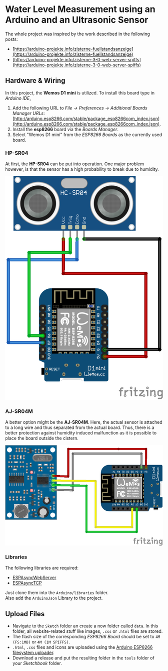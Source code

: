 # Water Level Measurement using an Arduino and an Ultrasonic Sensor

The whole project was inspired by the work described in the following posts:

- [https://arduino-projekte.info/zisterne-fuellstandsanzeige](https://arduino-projekte.info/zisterne-fuellstandsanzeige)
- [https://arduino-projekte.info/zisterne-3-0-web-server-spiffs](https://arduino-projekte.info/zisterne-3-0-web-server-spiffs)

## Hardware & Wiring

In this project, the **Wemos D1 mini** is utilized. To install this board type in _Arduino IDE_,

1. Add the following URL to _File -> Preferences -> Additional Boards Manager URLs_: [http://arduino.esp8266.com/stable/package_esp8266com_index.json](http://arduino.esp8266.com/stable/package_esp8266com_index.json).
2. Install the **esp8266** board via the _Boards Manager_.
3. Select "Wemos D1 mini" from the _ESP8266 Boards_ as the currently used board.

### HP-SR04

At first, the **HP-SR04** can be put into operation. One major problem however, is that the sensor has a high probability to break due to humidity.

![Visualization of the wiring for the **HP-SR04**](./images/Water-Level-Measurement.png)

### AJ-SR04M

A better option might be the **AJ-SR04M**. Here, the actual sensor is attached to a long wire and thus separated from the actual board. Thus, there is a better protection against humidity induced malfunction as it is possible to place the board outside the cistern.

![Visualization of the wiring for the **AJ-SR04M**](./images/aj_sr04m_bb.png)

### Libraries

The following libraries are required:

- [ESPAsyncWebServer](https://github.com/me-no-dev/ESPAsyncWebServer)
- [ESPAsyncTCP](https://github.com/me-no-dev/ESPAsyncTCP)

Just clone them into the `Arduino/libraries` folder.  
Also add the `ArduinoJson` Library to the project.

## Upload Files

- Navigate to the `Sketch` folder an create a now folder called `data`. In this folder, all website-related stuff like images, `.css` or `.html` files are stored.
- The flash size of the corresponding _ESP8266 Board_ should be set to `4M (FS:1MB)` or `4M (1M SPIFFS)`.
- `.html`, `.css` files and icons are uploaded using the [Arduino ESP8266 filesystem uploader](https://github.com/esp8266/arduino-esp8266fs-plugin).
- Download a release and put the resulting folder in the `tools` folder of your _Sketchbook_ folder.
